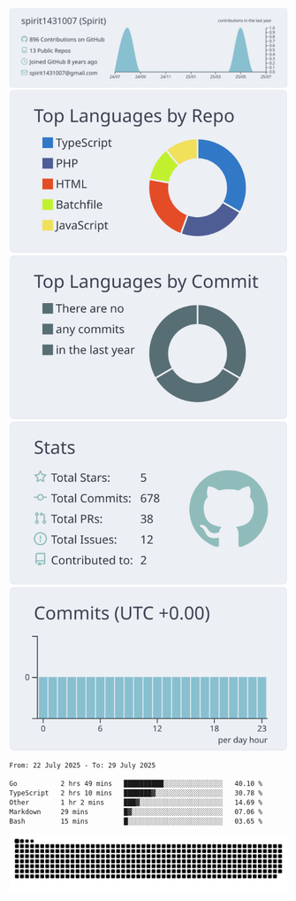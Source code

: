 [![](https://raw.githubusercontent.com/spirit1431007/spirit1431007/master/profile-summary-card-output/nord_bright/0-profile-details.svg)](https://git.io/spiritx)
[![](https://raw.githubusercontent.com/spirit1431007/spirit1431007/master/profile-summary-card-output/nord_bright/1-repos-per-language.svg)](https://git.io/spiritx) [![](https://raw.githubusercontent.com/spirit1431007/spirit1431007/master/profile-summary-card-output/nord_bright/2-most-commit-language.svg)](https://git.io/spiritx)
[![](https://raw.githubusercontent.com/spirit1431007/spirit1431007/master/profile-summary-card-output/nord_bright/3-stats.svg)](https://git.io/spiritx) [![](https://raw.githubusercontent.com/spirit1431007/spirit1431007/master/profile-summary-card-output/nord_bright/4-productive-time.svg)](https://git.io/spiritx)

<!--START_SECTION:waka-->

```txt
From: 22 July 2025 - To: 29 July 2025

Go           2 hrs 49 mins   ██████████░░░░░░░░░░░░░░░   40.10 %
TypeScript   2 hrs 10 mins   ███████▓░░░░░░░░░░░░░░░░░   30.78 %
Other        1 hr 2 mins     ███▓░░░░░░░░░░░░░░░░░░░░░   14.69 %
Markdown     29 mins         █▓░░░░░░░░░░░░░░░░░░░░░░░   07.06 %
Bash         15 mins         █░░░░░░░░░░░░░░░░░░░░░░░░   03.65 %
```

<!--END_SECTION:waka-->

![contribution](https://github.com/spirit1431007/spirit1431007/blob/output/github-contribution-grid-snake.svg)
